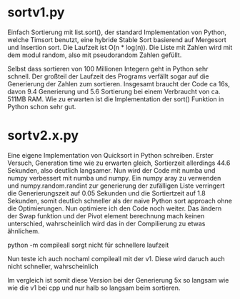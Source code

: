 # sortv1.py
Einfach Sortierung mit list.sort(), der standard Implementation von Python,
welche Timsort benutzt, eine hybride Stable Sort basierend auf Mergesort und Insertion sort. Die Laufzeit ist O(n * log(n)).
Die Liste mit Zahlen wird mit dem modul random, also mit pseudorandom Zahlen gefüllt.

Selbst dass sortieren von 100 Millionen Integern geht in Python sehr schnell.
Der großteil der Laufzeit des Programs verfällt sogar auf die Generierung der Zahlen zum sortieren.
Insgesamt braucht der Code ca 16s, davon 9.4 Generierung und 5.6 Sortierung bei einem Verbraucht von ca. 511MB RAM.
Wie zu erwarten ist die Implementation der sort() Funktion in Python schon sehr gut. 

# sortv2.x.py
Eine eigene Implementation von Quicksort in Python schreiben. 
Erster Versuch, Generation time wie zu erwarten gleich, Sortierzeit
allerdings 44.6 Sekunden, also deutlich langsamer.
Nun wird der Code mit numba und numpy verbessert mit numba und numpy.
Ein numpy aray zu verwenden und numpy.random.randint zur generierung der
zufälligen Liste verringert die Generierungszeit auf 0.05 Sekunden
und die Sortiertzeit auf 1.8 Sekunden, somit deutlich schneller als der naive Python
sort approach ohne die Optimierungen.
Nun optimiere ich den Code noch weiter.
Das ändern der Swap funktion und der Pivot element berechnung mach keinen unterschied,
wahrscheinlich wird das in der Compilierung zu etwas ähnlichem.

python -m compileall <file> sorgt nicht für schnellere laufzeit

Nun teste ich auch nochaml compileall mit der v1. Diese wird daruch auch nicht
schneller, wahrscheinlich

Im vergleich ist somit diese Version bei der Generierung 5x so langsam wie
wie die v1 bei cpp und nur halb so langsam beim sortieren.

